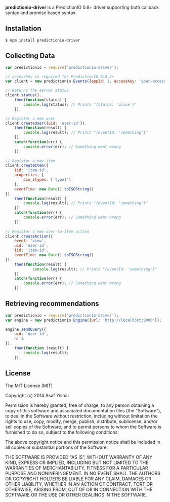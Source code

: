 **predictionio-driver** is a PredictionIO 0.8+ driver supporting both callback syntax and promise based syntax.

## Installation

    $ npm install predictionio-driver
    
## Collecting Data

```js
var predictionio = require('predictionio-driver');

// accessKey is required for PredictionIO 0.8.2+
var client = new predictionio.Events({appId: 1, accessKey: 'your-access-key'});

// Returns the server status
client.status().
	then(function(status) {
		console.log(status); // Prints "{status: 'alive'}"
	});

// Register a new user
client.createUser({uid: 'user-id'}).
	then(function(result) {
		console.log(result); // Prints "{eventId: 'something'}"
	}).
	catch(function(err) {
		console.error(err); // Something went wrong
	});
	
// Register a new item
client.createItem({
	iid: 'item-id',
	properties: {
		pio_itypes: ['type1']
	}, 
	eventTime: new Date().toISOString()
}).
	then(function(result) {
		console.log(result); // Prints "{eventId: 'something'}"
	}).
	catch(function(err) {
		console.error(err); // Something went wrong
	});
	
// Register a new user-to-item action
client.createAction({
	event: 'view',
	uid: 'user-id',
	iid: 'item-id',
	eventTime: new Date().toISOString()
}).
	then(function(result) {
			console.log(result); // Prints "{eventId: 'something'}"
	}).
	catch(function(err) {
		console.error(err); // Something went wrong
	});
```

## Retrieving recommendations

```js
var predictionio = require('predictionio-driver');
var engine = new predictionio.Engine({url: 'http://localhost:8000'});

engine.sendQuery({
	uid: 'user-id',
	n: 1
}).
	then(function (result) {
		console.log(result);
	});
```

## License 

The MIT License (MIT)

Copyright (c) 2014 Asaf Yishai

Permission is hereby granted, free of charge, to any person obtaining a copy of
this software and associated documentation files (the "Software"), to deal in
the Software without restriction, including without limitation the rights to
use, copy, modify, merge, publish, distribute, sublicense, and/or sell copies of
the Software, and to permit persons to whom the Software is furnished to do so,
subject to the following conditions:

The above copyright notice and this permission notice shall be included in all
copies or substantial portions of the Software.

THE SOFTWARE IS PROVIDED "AS IS", WITHOUT WARRANTY OF ANY KIND, EXPRESS OR
IMPLIED, INCLUDING BUT NOT LIMITED TO THE WARRANTIES OF MERCHANTABILITY, FITNESS
FOR A PARTICULAR PURPOSE AND NONINFRINGEMENT. IN NO EVENT SHALL THE AUTHORS OR
COPYRIGHT HOLDERS BE LIABLE FOR ANY CLAIM, DAMAGES OR OTHER LIABILITY, WHETHER
IN AN ACTION OF CONTRACT, TORT OR OTHERWISE, ARISING FROM, OUT OF OR IN
CONNECTION WITH THE SOFTWARE OR THE USE OR OTHER DEALINGS IN THE SOFTWARE.
